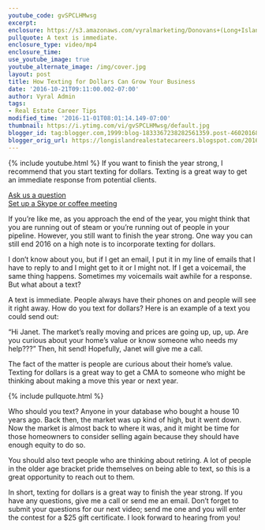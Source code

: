 ```yaml
---
youtube_code: gvSPCLHMwsg
excerpt:
enclosure: https://s3.amazonaws.com/vyralmarketing/Donovans+(Long+Island)/Long+Island+Real+Estate+Agent-+Finish+2016+strong+by+texting+for+dollars+(1).mp4
pullquote: A text is immediate.
enclosure_type: video/mp4
enclosure_time:
use_youtube_image: true
youtube_alternate_image: /img/cover.jpg
layout: post
title: How Texting for Dollars Can Grow Your Business
date: '2016-10-21T09:11:00.002-07:00'
author: Vyral Admin
tags:
- Real Estate Career Tips
modified_time: '2016-11-01T08:01:14.149-07:00'
thumbnail: https://i.ytimg.com/vi/gvSPCLHMwsg/default.jpg
blogger_id: tag:blogger.com,1999:blog-1833367238282561359.post-4602016847418513637
blogger_orig_url: https://longislandrealestatecareers.blogspot.com/2016/10/how-texting-for-dollars-can-grow-your.html
---
```

{% include youtube.html %}
If you want to finish the year strong, I recommend that you start texting for dollars. Texting is a great way to get an immediate response from potential clients.

<div class="post-cta">
<a href="/contact/" target="_blank">Ask us a question</a><br>
<a href="/meeting/" target="_blank">Set up a Skype or coffee meeting</a>
</div>

If you’re like me, as you approach the end of the year, you might think that you are running out of steam or you’re running out of people in your pipeline. However, you still want to finish the year strong. One way you can still end 2016 on a high note is to incorporate texting for dollars.

I don’t know about you, but if I get an email, I put it in my line of emails that I have to reply to and I might get to it or I might not. If I get a voicemail, the same thing happens. Sometimes my voicemails wait awhile for a response. But what about a text?

A text is immediate. People always have their phones on and people will see it right away. How do you text for dollars? Here is an example of a text you could send out:

“Hi Janet. The market’s really moving and prices are going up, up, up. Are you curious about your home’s value or know someone who needs my help???” Then, hit send! Hopefully, Janet will give me a call.

The fact of the matter is people are curious about their home’s value. Texting for dollars is a great way to get a CMA to someone who might be thinking about making a move this year or next year.

{% include pullquote.html %}

Who should you text? Anyone in your database who bought a house 10 years ago. Back then, the market was up kind of high, but it went down. Now the market is almost back to where it was, and it might be time for those homeowners to consider selling again because they should have enough equity to do so.

You should also text people who are thinking about retiring. A lot of people in the older age bracket pride themselves on being able to text, so this is a great opportunity to reach out to them.


In short, texting for dollars is a great way to finish the year strong. If you have any questions, give me a call or send me an email. Don’t forget to submit your questions for our next video; send me one and you will enter the contest for a $25 gift certificate. I look forward to hearing from you!
